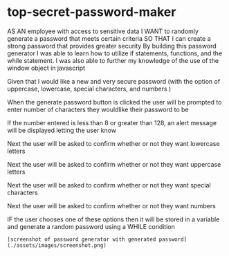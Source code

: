 # top-secret-password-maker

AS AN employee with access to sensitive data
I WANT to randomly generate a password that meets certain criteria
SO THAT I can create a strong password that provides greater security
By building this password generator I was able to learn how to utilize if statements, functions, and the while statement. 
I was also able to further my knowledge of the use of the window object in javascript

Given that I would like a new and very secure password (with the option of uppercase, lowercase, special characters, and numbers )

When the generate password button is clicked the user will be prompted to enter number of characters they wouldlike their password to be

If the number entered is less than 8 or greater than 128, an alert message will be displayed letting the user know

Next the user will be asked to confirm whether or not they want lowercase letters


Next the user will be asked to confirm whether or not they want uppercase letters

Next the user will be asked to confirm whether or not they want special characters

Next the user will be asked to confirm whether or not they want numbers

IF the user chooses one of these options then it will be stored in a variable and generate a random password using a WHILE condition

    [screenshot of password generator with generated password](./assets/images/screenshot.png)
  